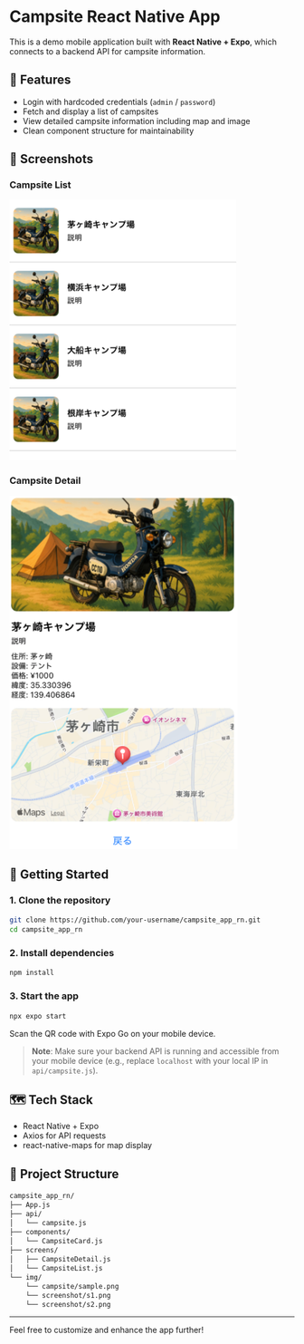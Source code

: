 # Campsite React Native App

This is a demo mobile application built with **React Native + Expo**, which connects to a backend API for campsite information.

## 🔧 Features
- Login with hardcoded credentials (`admin` / `password`)
- Fetch and display a list of campsites
- View detailed campsite information including map and image
- Clean component structure for maintainability

## 📱 Screenshots

### Campsite List
![Campsite List](./img/screenshot/s1.png)

### Campsite Detail
![Campsite Detail](./img/screenshot/s2.png)

## 🚀 Getting Started

### 1. Clone the repository
```bash
git clone https://github.com/your-username/campsite_app_rn.git
cd campsite_app_rn
```

### 2. Install dependencies
```bash
npm install
```

### 3. Start the app
```bash
npx expo start
```

Scan the QR code with Expo Go on your mobile device.

> **Note**: Make sure your backend API is running and accessible from your mobile device (e.g., replace `localhost` with your local IP in `api/campsite.js`).

## 🗺️ Tech Stack
- React Native + Expo
- Axios for API requests
- react-native-maps for map display

## 📁 Project Structure
```
campsite_app_rn/
├── App.js
├── api/
│   └── campsite.js
├── components/
│   └── CampsiteCard.js
├── screens/
│   ├── CampsiteDetail.js
│   └── CampsiteList.js
└── img/
    └── campsite/sample.png
    └── screenshot/s1.png
    └── screenshot/s2.png
```

---

Feel free to customize and enhance the app further!
